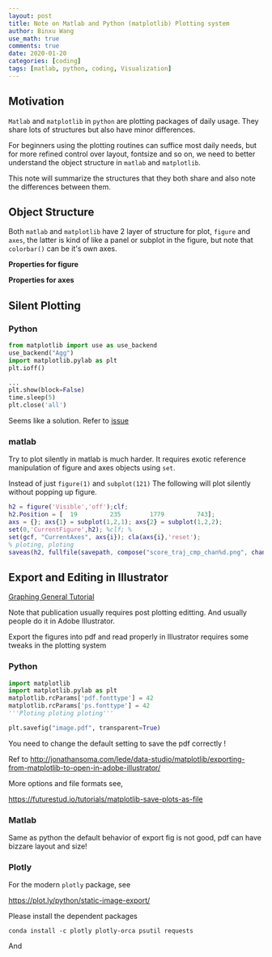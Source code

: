 ```yaml
---
layout: post
title: Note on Matlab and Python (matplotlib) Plotting system 
author: Binxu Wang
use_math: true
comments: true
date: 2020-01-20
categories: [coding]
tags: [matlab, python, coding, Visualization]
---
```


## Motivation

`Matlab`  and `matplotlib` in `python` are plotting packages of daily usage. They share lots of structures but also have minor differences. 

For beginners using the plotting routines can suffice most daily needs, but for more refined control over layout, fontsize and so on, we need to better understand the object structure in `matlab` and `matplotlib`. 

This note will summarize the structures that they both share and also note the differences between them. 

## Object Structure

Both `matlab` and `matplotlib` have 2 layer of structure for plot, `figure` and `axes`, the latter is kind of like a panel or subplot in the figure, but note that `colorbar()` can be it's own axes. 

**Properties for figure**



**Properties for axes**



## Silent Plotting



### Python

```python
from matplotlib import use as use_backend
use_backend("Agg")
import matplotlib.pylab as plt
plt.ioff()

...
plt.show(block=False)
time.sleep(5)
plt.close('all')
```

Seems like a solution. Refer to [issue](https://github.com/matplotlib/matplotlib/issues/8560)

### matlab

Try to plot silently in matlab is much harder. It requires exotic reference manipulation of figure and axes objects using `set`. 

Instead of just `figure(1)` and `subplot(121)` The following will plot silently without popping up figure. 

```matlab
h2 = figure('Visible','off');clf; 
h2.Position = [  19         235        1779         743];
axs = {}; axs{1} = subplot(1,2,1); axs{2} = subplot(1,2,2);
set(0,'CurrentFigure',h2); %clf; %
set(gcf, "CurrentAxes", axs{i}); cla(axs{i},'reset'); 
% ploting, ploting
saveas(h2, fullfile(savepath, compose("score_traj_cmp_chan%d.png", channel_j)))
```



## Export and Editing in Illustrator



[Graphing General Tutorial](https://www.blakeporterneuro.com/wp-content/uploads/2019/04/Graphing-and-Inkscape_webSafe.pdf)

Note that publication usually requires post plotting editting. And usually people do it in Adobe Illustrator. 

Export the figures into pdf and read properly in Illustrator requires some tweaks in the plotting system 

### **Python**

```python
import matplotlib
import matplotlib.pylab as plt
matplotlib.rcParams['pdf.fonttype'] = 42
matplotlib.rcParams['ps.fonttype'] = 42
'''Ploting ploting ploting'''

plt.savefig("image.pdf", transparent=True)
```

You need to change the default setting to save the pdf correctly ! 

Ref to http://jonathansoma.com/lede/data-studio/matplotlib/exporting-from-matplotlib-to-open-in-adobe-illustrator/

More options and file formats see, 

https://futurestud.io/tutorials/matplotlib-save-plots-as-file



### **Matlab**

Same as python the default behavior of export fig is not good, pdf can have bizzare layout and size! 

### Plotly

For the modern `plotly` package, see 

https://plot.ly/python/static-image-export/

Please install the dependent packages 

`conda install -c plotly plotly-orca psutil requests`

And 